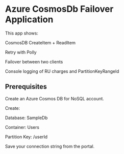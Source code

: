 #   Azure CosmosDb Failover Application

This app shows:

CosmosDB CreateItem + ReadItem

Retry with Polly

Failover between two clients

Console logging of RU charges and PartitionKeyRangeId

## Prerequisites

Create an Azure Cosmos DB for NoSQL account.

Create:

Database: SampleDb

Container: Users

Partition Key: /userId

Save your connection string from the portal.


